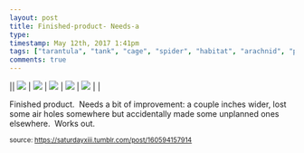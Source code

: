```yaml
---
layout: post
title: Finished-product- Needs-a
type: 
timestamp: May 12th, 2017 1:41pm
tags: ["tarantula", "tank", "cage", "spider", "habitat", "arachnid", "pets"]
comments: true
---
```


|| <img src="https://saturdayxiii.github.io/media/160594157914_0.jpg"/> | <img src="https://saturdayxiii.github.io/media/160594157914_1.jpg"/> | <img src="https://saturdayxiii.github.io/media/160594157914_2.jpg"/> |
 <img src="https://saturdayxiii.github.io/media/160594157914_3.jpg"/> | <img src="https://saturdayxiii.github.io/media/160594157914_4.jpg"/> |  |

Finished product.  Needs a bit of improvement: a couple inches wider, lost some air holes somewhere but accidentally made some unplanned ones elsewhere.  Works out.
 
  
<small>source: https://saturdayxiii.tumblr.com/post/160594157914</small>